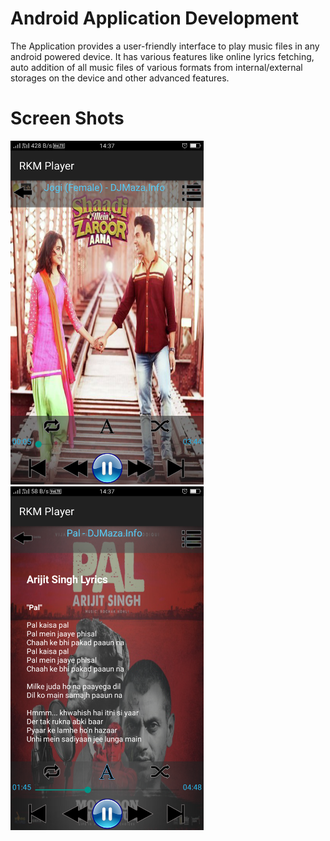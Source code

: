 # Android Application Development 

The Application provides a user-friendly interface to play music files in any android powered device. It has various features like online lyrics fetching, auto addition of all music files of various formats from internal/external storages on the device and other advanced features.

# Screen Shots
<p>
<img src="screenshots/1.png" height="550px" />
<img src="screenshots/2.png" height="550px" />
</p>